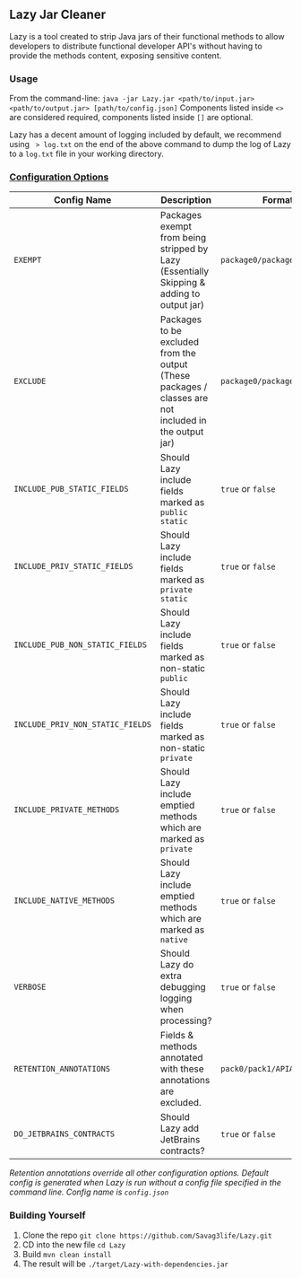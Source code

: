 ## Lazy Jar Cleaner
Lazy is a tool created to strip Java jars of their functional methods to allow developers to distribute functional developer API's without having to provide the methods content, exposing sensitive content.

### Usage
From the command-line: `java -jar Lazy.jar <path/to/input.jar> <path/to/output.jar> [path/to/config.json]`
Components listed inside `<>` are considered required, components listed inside `[]` are optional.

Lazy has a decent amount of logging included by default, we recommend using ` > log.txt` on the end of the above command to dump the log of Lazy to a `log.txt` file in your working directory.

### [Configuration Options](https://bin.supremeventures.ca/hepejikaci.json)
| Config Name                      | Description                                                                                           | Format                      |
|----------------------------------|-------------------------------------------------------------------------------------------------------|-----------------------------|
| `EXEMPT`                         | Packages exempt from being stripped by Lazy (Essentially Skipping & adding to output jar)             | `package0/package1/*`       |
| `EXCLUDE`                        | Packages to be excluded from the output (These packages / classes are not included in the output jar) | `package0/package1/*`       |
| `INCLUDE_PUB_STATIC_FIELDS`      | Should Lazy include fields marked as `public static`                                                  | `true` or `false`           |
| `INCLUDE_PRIV_STATIC_FIELDS`     | Should Lazy include fields marked as `private static`                                                 | `true` or `false`           |
| `INCLUDE_PUB_NON_STATIC_FIELDS`  | Should Lazy include fields marked as non-static `public`                                              | `true` or `false`           |
| `INCLUDE_PRIV_NON_STATIC_FIELDS` | Should Lazy include fields marked as non-static `private`                                             | `true` or `false`           |
| `INCLUDE_PRIVATE_METHODS`        | Should Lazy include emptied methods which are marked as `private`                                     | `true` or `false`           |
| `INCLUDE_NATIVE_METHODS`         | Should Lazy include emptied methods which are marked as `native`                                      | `true` or `false`           |
| `VERBOSE`                        | Should Lazy do extra debugging logging when processing?                                               | `true` or `false`           |
| `RETENTION_ANNOTATIONS`          | Fields & methods annotated with these annotations are excluded.                                       | `pack0/pack1/APIAnnotation` |
| `DO_JETBRAINS_CONTRACTS`         | Should Lazy add JetBrains contracts?                                                                  | `true` or `false`           |
*Retention annotations override all other configuration options.*
*Default config is generated when Lazy is run without a config file specified in the command line.*
*Config name is `config.json`*

### Building Yourself

1. Clone the repo `git clone https://github.com/Savag3life/Lazy.git`
2. CD into the new file `cd Lazy`
3. Build `mvn clean install`
4. The result will be `./target/Lazy-with-dependencies.jar`

